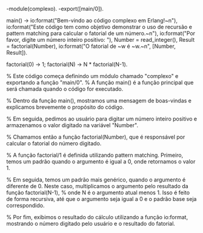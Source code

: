 -module(complexo).
-export([main/0]).

main() ->
    io:format("Bem-vindo ao código complexo em Erlang!~n"),
    io:format("Este código tem como objetivo demonstrar o uso de recursão e pattern matching para calcular o fatorial de um número.~n"),
    io:format("Por favor, digite um número inteiro positivo: "),
    Number = read_integer(),
    Result = factorial(Number),
    io:format("O fatorial de ~w é ~w.~n", [Number, Result]).

factorial(0) ->
    1;
factorial(N) ->
    N * factorial(N-1).
    
% Este código começa definindo um módulo chamado "complexo" e exportando a função "main/0".
% A função main() é a função principal que será chamada quando o código for executado.

% Dentro da função main(), mostramos uma mensagem de boas-vindas e explicamos brevemente o propósito do código.

% Em seguida, pedimos ao usuário para digitar um número inteiro positivo e armazenamos o valor digitado na variável "Number".

% Chamamos então a função factorial(Number), que é responsável por calcular o fatorial do número digitado.

% A função factorial/1 é definida utilizando pattern matching. Primeiro, temos um padrão quando o argumento é igual a 0, onde retornamos o valor 1.

% Em seguida, temos um padrão mais genérico, quando o argumento é diferente de 0. Neste caso, multiplicamos o argumento pelo resultado da função factorial(N-1),
% onde N é o argumento atual menos 1. Isso é feito de forma recursiva, até que o argumento seja igual a 0 e o padrão base seja correspondido.

% Por fim, exibimos o resultado do cálculo utilizando a função io:format, mostrando o número digitado pelo usuário e o resultado do fatorial.